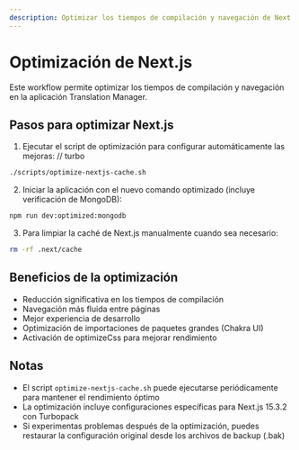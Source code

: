 ```yaml
---
description: Optimizar los tiempos de compilación y navegación de Next.js
---
```


# Optimización de Next.js

Este workflow permite optimizar los tiempos de compilación y navegación en la aplicación Translation Manager.

## Pasos para optimizar Next.js

1. Ejecutar el script de optimización para configurar automáticamente las mejoras:
// turbo
```bash
./scripts/optimize-nextjs-cache.sh
```

2. Iniciar la aplicación con el nuevo comando optimizado (incluye verificación de MongoDB):
```bash
npm run dev:optimized:mongodb
```

3. Para limpiar la caché de Next.js manualmente cuando sea necesario:
```bash
rm -rf .next/cache
```

## Beneficios de la optimización

- Reducción significativa en los tiempos de compilación
- Navegación más fluida entre páginas
- Mejor experiencia de desarrollo
- Optimización de importaciones de paquetes grandes (Chakra UI)
- Activación de optimizeCss para mejorar rendimiento

## Notas

- El script `optimize-nextjs-cache.sh` puede ejecutarse periódicamente para mantener el rendimiento óptimo
- La optimización incluye configuraciones específicas para Next.js 15.3.2 con Turbopack
- Si experimentas problemas después de la optimización, puedes restaurar la configuración original desde los archivos de backup (.bak)
